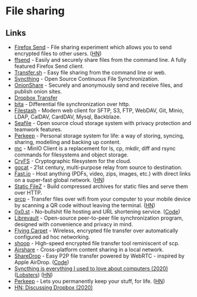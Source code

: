 # File sharing

## Links

* [Firefox Send](https://github.com/mozilla/send) - File sharing experiment which allows you to send encrypted files to other users. \([HN](https://news.ycombinator.com/item?id=19367850)\)
* [ffsend](https://github.com/timvisee/ffsend) - Easily and securely share files from the command line. A fully featured Firefox Send client.
* [Transfer.sh](https://transfer.sh/) - Easy file sharing from the command line or web.
* [Syncthing](https://github.com/syncthing/syncthing) - Open Source Continuous File Synchronization.
* [OnionShare](https://github.com/micahflee/onionshare) - Securely and anonymously send and receive files, and publish onion sites.
* [Dropbox Transfer](https://www.dropbox.com/transfer)
* [bita](https://github.com/oll3/bita) - Differential file synchronization over http.
* [Filestash](https://github.com/mickael-kerjean/filestash) - Modern web client for SFTP, S3, FTP, WebDAV, Git, Minio, LDAP, CalDAV, CardDAV, Mysql, Backblaze.
* [Seafile](https://github.com/haiwen/seafile) - Open source cloud storage system with privacy protection and teamwork features.
* [Perkeep](https://github.com/perkeep/perkeep) - Personal storage system for life: a way of storing, syncing, sharing, modelling and backing up content.
* [mc](https://github.com/minio/mc) - MinIO Client is a replacement for ls, cp, mkdir, diff and rsync commands for filesystems and object storage.
* [CryFS](https://github.com/cryfs/cryfs) - Cryptographic filesystem for the cloud.
* [gocat](https://github.com/sumup-oss/gocat) - 21st century, multi-purpose relay from source to destination.
* [Fast.io](https://fast.io/) - Host anything \(PDFs, video, zips, images, etc.\) with direct links on a super-fast global network. \([HN](https://news.ycombinator.com/item?id=21589213)\)
* [Static FileZ](https://github.com/killercup/static-filez) - Build compressed archives for static files and serve them over HTTP.
* [qrcp](https://github.com/claudiodangelis/qrcp) - Transfer files over wifi from your computer to your mobile device by scanning a QR code without leaving the terminal. \([HN](https://news.ycombinator.com/item?id=22914789)\)
* [0x0.st](https://0x0.st/) - No-bullshit file hosting and URL shortening service. \([Code](https://github.com/mia-0/0x0)\)
* [Librevault](https://github.com/librevault/librevault) - Open-source peer-to-peer file synchronization program, designed with convenience and privacy in mind.
* [Flying Carpet](https://github.com/spieglt/FlyingCarpet) - Wireless, encrypted file transfer over automatically configured ad hoc networking.
* [shoop](https://github.com/mcginty/shoop) - High-speed encrypted file transfer tool reminiscent of scp.
* [Airshare](https://github.com/kurolabs/airshare) - Cross-platform content sharing in a local network.
* [ShareDrop](https://www.sharedrop.io/) - Easy P2P file transfer powered by WebRTC - inspired by Apple AirDrop. \([Code](https://github.com/cowbell/sharedrop)\)
* [Syncthing is everything I used to love about computers \(2020\)](https://tonsky.me/blog/syncthing/) \([Lobsters](https://lobste.rs/s/4ucmcp/computers_as_i_used_love_them)\) \([HN](https://news.ycombinator.com/item?id=23537243)\)
* [Perkeep](https://perkeep.org/) - Lets you permanently keep your stuff, for life. \([HN](https://news.ycombinator.com/item?id=23676350)\)
* [HN: Discussing Dropbox \(2020\)](https://news.ycombinator.com/item?id=23787446)

